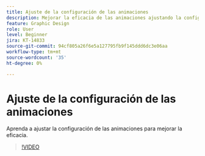 ```yaml
---
title: Ajuste de la configuración de las animaciones
description: Mejorar la eficacia de las animaciones ajustando la configuración
feature: Graphic Design
role: User
level: Beginner
jira: KT-14833
source-git-commit: 94cf805a26f6e5a127795fb9f145ddd6dc3e06aa
workflow-type: tm+mt
source-wordcount: '35'
ht-degree: 0%

---
```


# Ajuste de la configuración de las animaciones

Aprenda a ajustar la configuración de las animaciones para mejorar la eficacia.

>[!VIDEO](https://video.tv.adobe.com/v/3426977?quality=12&learn=on&hidetitle=true)
